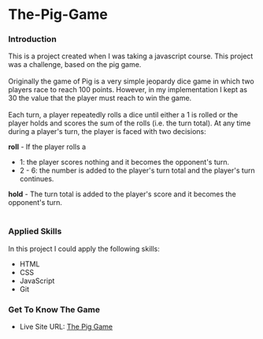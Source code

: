 # The-Pig-Game

### Introduction

This is a project created when I was taking a javascript course. This project was a challenge, based on the pig game.<br><br>
Originally the game of Pig is a very simple jeopardy dice game in which two players race to reach 100 points. 
However, in my implementation I kept as 30 the value that the player must reach to win the game.<br>  
Each turn, a player repeatedly rolls a dice until either a 1 is rolled or the player holds and scores the sum of the rolls (i.e. the turn total). At any time during a player's turn, the player is faced with two decisions:

<strong>roll</strong> - If the player rolls a 
* 1: the player scores nothing and it becomes the opponent's turn.<br>
* 2 - 6: the number is added to the player's turn total and the player's turn continues.<br>

<strong>hold</strong>  - The turn total is added to the player's score and it becomes the opponent's turn.<br><br>


### Applied Skills

In this project I could apply the following skills:<br>
* HTML
* CSS
* JavaScript
* Git

### Get To Know The Game
- Live Site URL: [The Pig Game](https://the-pig-game-one.vercel.app/)
